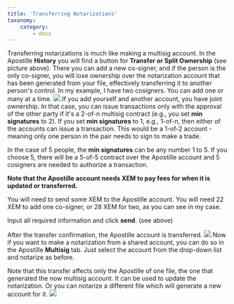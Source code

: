 ```yaml
---
title: 'Transferring Notarizations'
taxonomy:
    category:
        - docs
---
```


Transferring notarizations is much like making a multisig account. In the Apostille **History** you will find a button for **Transfer or Split Ownership** (see picture above). There you can add a new co-signer, and if the person is the only co-signer, you will lose ownership over the notarization account that has been generated from your file, effectively transferring it to another person's control.
In my example, I have two cosigners. You can add one or many at a time.
![](https://lh3.googleusercontent.com/9fQrYQguSCZUFbDdDHEoDZX8qnbZhMKI1UHjzm16pmhYLVFQeC8HNnLqt_3EZx9IRCfyj_PG6gj1-Y4jrwa5tOpKJhCREDvtrua6W5qw_ksueHk_OrF6w9ekyPn4GCYOZBoNdIauJdcNicBgrSewMme2UXZqJozX6o54ncsQdFyOa3pWXZfvWq1E9XyZe4ymIkRLUCGd8XFa3MWVl-PGgW4B-tcFcZAwVAxKPro_xXPqqKSZNfq0o1-1vWrSXlSqq3llCXhzHzFkStDIfEsyF7E88Oxpv57SNLk84a-sC1SuQ3BLoRsQS3Xl3RVB9ohE8ixATqyPJXBQJRBk29ISmbcfJ1sWLMvwSIqmg6maAXTbBcDKWi_9S4ipnvEyqHBpRWldmoAoDCZ2kQw98vX7M_rBxkWGg7PKu6Co9q25syXjjmkX6Nnfrn_gjgKofhO4dJZROkTBW0wg6VNgar-mmeeUK8KkUUqKWal9xQPvPJXFlPQBOfsXH-D7KsMiMMdCHzxG-jnRO9BMa2WpcjWN4g1w1I00mU9hG3NUio4bO7-IsVsirJcG5o1-XGzFi3ZzBrzjiiVb1XgomTlnRPERM7CMM7J-AyxJqqy-uhlu1rLtIHQnMtl_5sAtt942aoNaOSnDNCpZv8mYZvJYBmL-hY7b-CHdugId1RCl_xY1SQ=w1236-h651-no)
If you add yourself and another account, you have joint ownership. In that case, you can issue transactions only with the approval of the other party if it's a 2-of-n multisig contract (e.g., you set **min signatures** to 2).
If you set **min signatures** to 1, e.g., 1-of-n, then either of the accounts can issue a transaction. This would be a 1-of-2 account - meaning only one person in the pair needs to sign to make a trade.

In the case of 5 people, the **min signatures** can be any number 1 to 5. If you choose 5, there will be a 5-of-5 contract over the Apostille account and 5 cosigners are needed to authorize a transaction.

**Note that the Apostille account needs XEM to pay fees for when it is updated or transferred.**

You will need to send some XEM to the Apostille account. You will need 22 XEM to add one co-signer, or 28 XEM for two, as you can see in my case.

Input all required information and click **send**. (see above)

After the transfer confirmation, the Apostille account is transferred.
![](https://lh3.googleusercontent.com/IBVTrSg5s91YdXxtH4mSxhLZlMBi72sJusUKTbeni3uYIlswP26Mck_iQ2EfasWq3I7PjXfnHWrATHZO5wpd2AJhi6FMB9cZjEp8mqb0wS4Xq9U-euLanf14XPjWzeiNdq3HDZWeebLtaX1L9JamQ30zUYNHdDsBv6aCXNiiZTU2ONXcUK1uk1OHJs1uN2VjpoVLNtLQ-4a9CIZ5YWF3EV5rXbRoAyOh-P93TpEJj2cGpGWz2xTlJ3NhnHhL4awUyKEOnhOmBZY3WtEnmX3XkS0UE74wShFANSrPwDS87pIWJlylta53T6nScfhfrghX8AlX6Z6uMlTkGplsS_c3uuqO3JZwCuBvpdEIllh-c1_g-o90eeFa_v5MWv6E9Az0dwXO0FNe1kIInRDGbG1BkBVIzeAHjj2N6enTWaUVLL7nfyOQpcxYbhfgezURzvzzH_sSGOWDB-0EvAZ11Px0vleg4qsw1YUf7uD1pM1mmLLeX0-co7ZFwqfp2iTZSmVXQOIWfbwATDWPBaytxoqVEDoan4x3xxC4yjTbHigKfe7K45UzZ4S4A6SgDtBImDP5UIHlVUC3miHuxii3E6bSARt61aY5vW2BLF-aezdKQoUp1eHs5tvAab6E3oMyBEcvQpNI34PIPgP7ftdIYfRgiXa1CqIC3DwZE7NvgE6eWw=w1236-h651-no)
Now if you want to make a notarization from a shared account, you can do so in the Apostille **Multisig** tab.
Just select the account from the drop-down list and notarize as before.

Note that this transfer affects only the Apostille of one file, the one that generated the now multisig account. It can be used to update the notarization. Or you can notarize a different file which will generate a new account for it.
![](https://lh3.googleusercontent.com/qtDGAPZI-W4NW7KqmzktWckezyizzd3XvMqMjaVEco22aZnRARxazZLmnJw08lV1rnvuJ7SxpaSqSBlmmq2v2iYYaC4junsdJRvqMWjYN4Vq1wUzwDPF9eD_fbuuqjGrjfLPFYHREjEyPlssRCKfY53Cl1tYRqgdTYGsK1Bp5C-N1i5Us3F-FB2ePPxeVorIzqcELjB6zJEPHa1bmrRMQvaBiyaQh0Rv9fQKNDSQ6IioJhWkcrl_rRZAusIzuZD9qIrrnu03CgJW8oyhk7L8Ui89gjM_MHEuL_1kJqpgPqp3I6UGZS6HFfpIVcaM31r3ieJlNFSstUt2k3rp0buKC2Z0b-MJWeuGPn-pNdInupj58uCkh-fssF56j0UghZHp2gS6J1lzmQxazg5LF2LMP3Cv-jtMlELkVvlWpiT2HmwP7RXoYfZOmlJsR8qgwGNp_aINqXWZbyxzBDbKVP98IR5gvtlGwlDLa1ak2p-rnGEOl1BeEO_PpQoPxFq-NEq3lNovWNePuxQ_1Sq24vzCheE7Pr3_IFpCmxxu61C4L-lufm0WsUOpdsvcBdBkP0A11O7LSFZnVitcXa16hM-WrIBJcMzt1RR9doxXX7rJWSH38vjGnWsXLZofcEYLUBM_sMoudKgTo8esNcZS8ZqFAnf4KE6Y__gHZjeDMMpn1A=w1236-h651-no)
